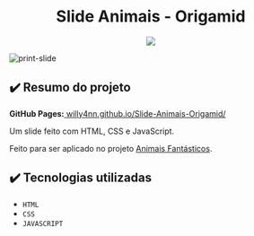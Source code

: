 <h1 align="center"> Slide Animais - Origamid </h1>

<p align="center">
  <img src="https://img.shields.io/badge/STATUS-CONCLUÍDO-brightgreen""/>
</p>

![print-slide](https://user-images.githubusercontent.com/101363317/218285207-458eef24-7461-4b8e-91b1-97a8f5a40bd7.PNG)

<h2> ✔️ Resumo do projeto </h2>
<p><b>GitHub Pages:</b><a href="https://willy4nn.github.io/Slide-Animais-Origamid/" target="_blank"> willy4nn.github.io/Slide-Animais-Origamid/</a></p>
<p> Um slide feito com HTML, CSS e JavaScript. </p>
<p> Feito para ser aplicado no projeto <a href="https://github.com/willy4nn/Animais-Fantasticos-Origamid">Animais Fantásticos</a>. </p>

<h2> ✔️ Tecnologias utilizadas </h2>

- ``HTML``
- ``CSS``
- ``JAVASCRIPT``

